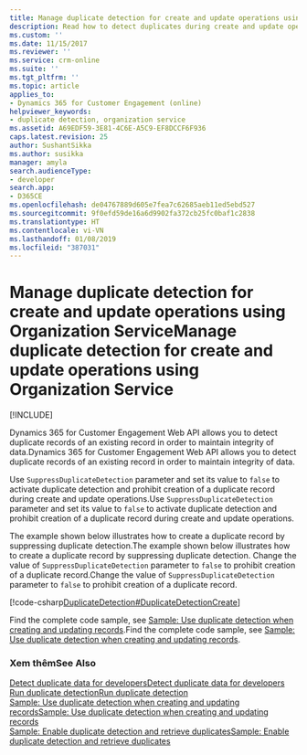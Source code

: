 ```yaml
---
title: Manage duplicate detection for create and update operations using Organization Service (Developer Guide for Dynamics 365 for Customer Engagement) | MicrosoftDocs
description: Read how to detect duplicates during create and update operations using the Dynamics 365 for Customer Engagement Organization service.
ms.custom: ''
ms.date: 11/15/2017
ms.reviewer: ''
ms.service: crm-online
ms.suite: ''
ms.tgt_pltfrm: ''
ms.topic: article
applies_to:
- Dynamics 365 for Customer Engagement (online)
helpviewer_keywords:
- duplicate detection, organization service
ms.assetid: A69EDF59-3E81-4C6E-A5C9-EF8DCCF6F936
caps.latest.revision: 25
author: SushantSikka
ms.author: susikka
manager: amyla
search.audienceType:
- developer
search.app:
- D365CE
ms.openlocfilehash: de04767889d605e7fea7c62685aeb11ed5ebd527
ms.sourcegitcommit: 9f0efd59de16a6d9902fa372cb25fc0baf1c2838
ms.translationtype: HT
ms.contentlocale: vi-VN
ms.lasthandoff: 01/08/2019
ms.locfileid: "387031"
---
```

# <a name="manage-duplicate-detection-for-create-and-update-operations-using-organization-service"></a><span data-ttu-id="3d26e-103">Manage duplicate detection for create and update operations using Organization Service</span><span class="sxs-lookup"><span data-stu-id="3d26e-103">Manage duplicate detection for create and update operations using Organization Service</span></span>

[!INCLUDE[](../../includes/cc_applies_to_update_9_0_0.md)]

<span data-ttu-id="3d26e-104">Dynamics 365 for Customer Engagement Web API allows you to detect duplicate records of an existing record in order to maintain integrity of data.</span><span class="sxs-lookup"><span data-stu-id="3d26e-104">Dynamics 365 for Customer Engagement Web API allows you to detect duplicate records of an existing record in order to maintain integrity of data.</span></span> 

<span data-ttu-id="3d26e-105">Use `SuppressDuplicateDetection` parameter and set its value to `false` to activate duplicate detection and prohibit creation of a duplicate record during create and update operations.</span><span class="sxs-lookup"><span data-stu-id="3d26e-105">Use `SuppressDuplicateDetection` parameter and set its value to `false` to activate duplicate detection and prohibit creation of a duplicate record during create and update operations.</span></span>

<span data-ttu-id="3d26e-106">The example shown below illustrates how to create a duplicate record by suppressing duplicate detection.</span><span class="sxs-lookup"><span data-stu-id="3d26e-106">The example shown below illustrates how to create a duplicate record by suppressing duplicate detection.</span></span> <span data-ttu-id="3d26e-107">Change the value of `SuppressDuplicateDetection` parameter to `false` to prohibit creation of a duplicate record.</span><span class="sxs-lookup"><span data-stu-id="3d26e-107">Change the value of `SuppressDuplicateDetection` parameter to `false` to prohibit creation of a duplicate record.</span></span>

[!code-csharp[DuplicateDetection#DuplicateDetectionCreate](../../snippets/csharp/CRMV8/duplicatedetection/cs/duplicatedetectioncreate.cs#duplicatedetectioncreate)]

<span data-ttu-id="3d26e-108">Find the complete code sample, see [Sample: Use duplicate detection when creating and updating records](sample-use-duplicate-detection-when-creating-and-updating-records.md).</span><span class="sxs-lookup"><span data-stu-id="3d26e-108">Find the complete code sample, see [Sample: Use duplicate detection when creating and updating records](sample-use-duplicate-detection-when-creating-and-updating-records.md).</span></span>

### <a name="see-also"></a><span data-ttu-id="3d26e-109">Xem thêm</span><span class="sxs-lookup"><span data-stu-id="3d26e-109">See Also</span></span>

[<span data-ttu-id="3d26e-110">Detect duplicate data for developers</span><span class="sxs-lookup"><span data-stu-id="3d26e-110">Detect duplicate data for developers</span></span>](../detect-duplicate-data-for-developers.md)  
[<span data-ttu-id="3d26e-111">Run duplicate detection</span><span class="sxs-lookup"><span data-stu-id="3d26e-111">Run duplicate detection</span></span>](../run-duplicate-detection.md)  
[<span data-ttu-id="3d26e-112">Sample: Use duplicate detection when creating and updating records</span><span class="sxs-lookup"><span data-stu-id="3d26e-112">Sample: Use duplicate detection when creating and updating records</span></span>](sample-use-duplicate-detection-when-creating-and-updating-records.md)  
[<span data-ttu-id="3d26e-113">Sample: Enable duplicate detection and retrieve duplicates</span><span class="sxs-lookup"><span data-stu-id="3d26e-113">Sample: Enable duplicate detection and retrieve duplicates</span></span>](sample-enable-duplicate-detection-and-retrieve-duplicates.md)
